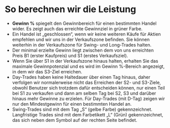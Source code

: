 # **So berechnen wir die Leistung**
- **Gewinn %** spiegelt den Gewinnbereich für einen bestimmten Handel wider. Es zeigt auch das erreichte Gewinnziel in grüner Farbe.
- Ein Handel ist „geschlossen“, wenn wir keine weiteren Käufe für Aktien empfehlen und wir uns in der Verkaufszone befinden. Sie können weiterhin in der Verkaufszone für Swing- und Long-Trades halten.
- Der minimal erzielte Gewinn liegt zwischen dem von uns erreichten Preis B1 (erster Kaufpreis) und S1 (erstes Verkaufsziel).
- Wenn Sie über S1 in der Verkaufszone hinaus halten, erhalten Sie das maximale Gewinnpotenzial und es wird im Gewinn %-Bereich angezeigt, in dem wir das S3-Ziel erreichen.
- Day-Trades haben keine Haltedauer über einen Tag hinaus, daher verfolgen wir normalerweise nicht das Erreichen der S2- und S3-Ziele, obwohl Benutzer sich trotzdem dafür entscheiden können, nur einen Teil bei S1 zu verkaufen und dann am selben Tag bei S2, S3 und darüber hinaus mehr Gewinne zu erzielen. Für Day-Trades (mit D-Tag) zeigen wir nur den Mindestgewinn für einen bestimmten Handel an.
- Swing-Trades sind mit dem Tag „S“ (gelbe Farbe) gekennzeichnet. Langfristige Trades sind mit dem Farbetikett „L“ (Grün) gekennzeichnet, das sich neben dem Symbol auf der rechten Seite befindet.
